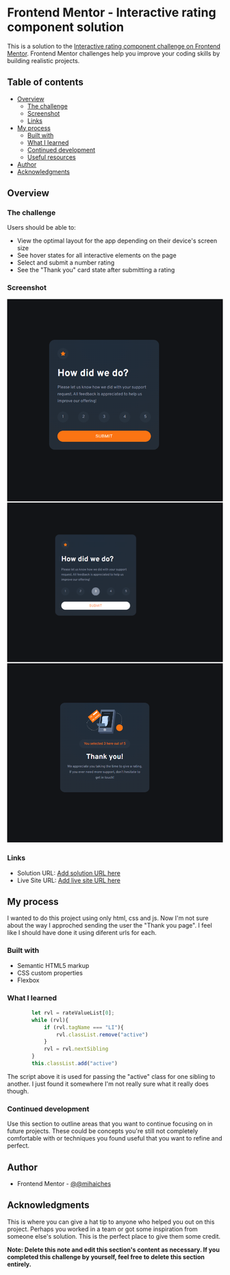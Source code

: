 # Frontend Mentor - Interactive rating component solution

This is a solution to the [Interactive rating component challenge on Frontend Mentor](https://www.frontendmentor.io/challenges/interactive-rating-component-koxpeBUmI). Frontend Mentor challenges help you improve your coding skills by building realistic projects. 

## Table of contents

- [Overview](#overview)
  - [The challenge](#the-challenge)
  - [Screenshot](#screenshot)
  - [Links](#links)
- [My process](#my-process)
  - [Built with](#built-with)
  - [What I learned](#what-i-learned)
  - [Continued development](#continued-development)
  - [Useful resources](#useful-resources)
- [Author](#author)
- [Acknowledgments](#acknowledgments)

## Overview

### The challenge

Users should be able to:

- View the optimal layout for the app depending on their device's screen size
- See hover states for all interactive elements on the page
- Select and submit a number rating
- See the "Thank you" card state after submitting a rating

### Screenshot

![Rating Page](screenShots/rating_page.png)
![Rating Page Hover](screenShots/rating_page_hover.png)
![Thank You Page](screenShots/thank_you_page.png)

### Links

- Solution URL: [Add solution URL here](https://github.com/mihaiches/interactive_rating_component_FM)
- Live Site URL: [Add live site URL here](https://mihaiches.github.io/interactive_rating_component_FM/)

## My process

I wanted to do this project using only html, css and js. Now I'm not sure about the way I approched sending the user the "Thank you page". I feel like I should have done it using diferent
urls for each. 

### Built with

- Semantic HTML5 markup
- CSS custom properties
- Flexbox

### What I learned

~~~ javascript
        let rvl = rateValueList[0];
        while (rvl){
            if (rvl.tagName === "LI"){
                rvl.classList.remove("active")
            }
            rvl = rvl.nextSibling
        }
        this.classList.add("active")
~~~

The script above it is used for passing the "active" class for one sibling to another.
I just found it somewhere I'm not really sure what it really does though.

### Continued development

Use this section to outline areas that you want to continue focusing on in future projects. These could be concepts you're still not completely comfortable with or techniques you found useful that you want to refine and perfect.

## Author
- Frontend Mentor - [@@mihaiches](https://www.frontendmentor.io/profile/mihaiches)

## Acknowledgments

This is where you can give a hat tip to anyone who helped you out on this project. Perhaps you worked in a team or got some inspiration from someone else's solution. This is the perfect place to give them some credit.

**Note: Delete this note and edit this section's content as necessary. If you completed this challenge by yourself, feel free to delete this section entirely.**
